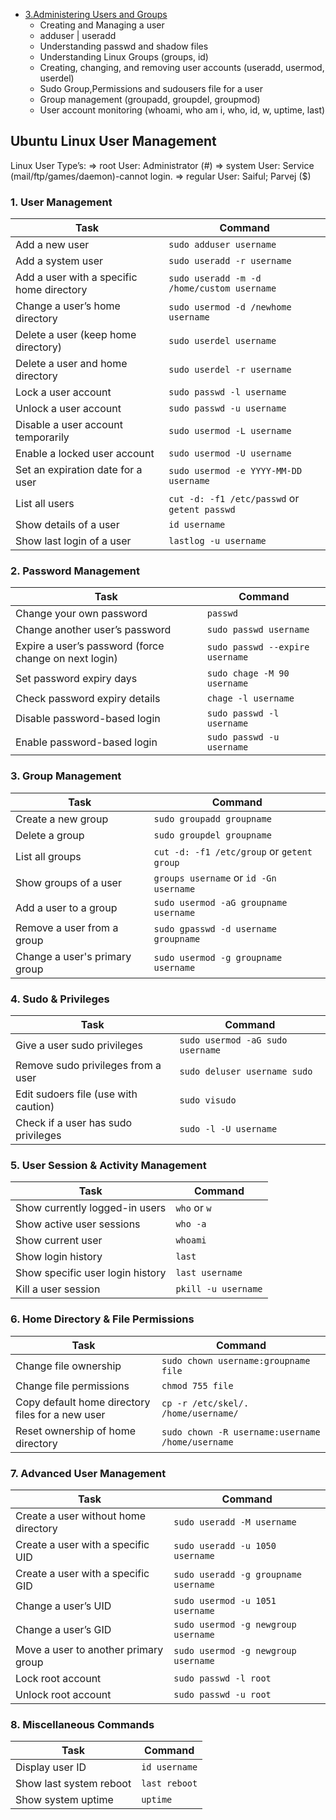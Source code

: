 - [3.Administering Users and Groups](#3Administering-Users-and-Groups)
  - Creating and Managing a user
  - adduser | useradd
  - Understanding passwd and shadow files
  - Understanding Linux Groups (groups, id)
  - Creating, changing, and removing user accounts (useradd, usermod, userdel)
  - Sudo Group,Permissions and sudousers file for a user
  - Group management (groupadd, groupdel, groupmod)
  - User account monitoring (whoami, who am i, who, id, w, uptime, last)   


## Ubuntu Linux User Management

Linux User Type’s:                                                                                                                                                                                                                                                                                                                    => root User: Administrator (#)
=> system User: Service (mail/ftp/games/daemon)-cannot login.
=> regular User: Saiful; Parvej ($)



### 1. User Management  
| Task | Command |
|---|---|
| Add a new user | `sudo adduser username` |
| Add a system user | `sudo useradd -r username` |
| Add a user with a specific home directory | `sudo useradd -m -d /home/custom username` |
| Change a user’s home directory | `sudo usermod -d /newhome username` |
| Delete a user (keep home directory) | `sudo userdel username` |
| Delete a user and home directory | `sudo userdel -r username` |
| Lock a user account | `sudo passwd -l username` |
| Unlock a user account | `sudo passwd -u username` |
| Disable a user account temporarily | `sudo usermod -L username` |
| Enable a locked user account | `sudo usermod -U username` |
| Set an expiration date for a user | `sudo usermod -e YYYY-MM-DD username` |
| List all users | `cut -d: -f1 /etc/passwd` or `getent passwd` |
| Show details of a user | `id username` |
| Show last login of a user | `lastlog -u username` |

### 2. Password Management  
| Task | Command |
|---|---|
| Change your own password | `passwd` |
| Change another user’s password | `sudo passwd username` |
| Expire a user’s password (force change on next login) | `sudo passwd --expire username` |
| Set password expiry days | `sudo chage -M 90 username` |
| Check password expiry details | `chage -l username` |
| Disable password-based login | `sudo passwd -l username` |
| Enable password-based login | `sudo passwd -u username` |

### 3. Group Management  
| Task | Command |
|---|---|
| Create a new group | `sudo groupadd groupname` |
| Delete a group | `sudo groupdel groupname` |
| List all groups | `cut -d: -f1 /etc/group` or `getent group` |
| Show groups of a user | `groups username` or `id -Gn username` |
| Add a user to a group | `sudo usermod -aG groupname username` |
| Remove a user from a group | `sudo gpasswd -d username groupname` |
| Change a user's primary group | `sudo usermod -g groupname username` |

### 4. Sudo & Privileges  
| Task | Command |
|---|---|
| Give a user sudo privileges | `sudo usermod -aG sudo username` |
| Remove sudo privileges from a user | `sudo deluser username sudo` |
| Edit sudoers file (use with caution) | `sudo visudo` |
| Check if a user has sudo privileges | `sudo -l -U username` |

### 5. User Session & Activity Management  
| Task | Command |
|---|---|
| Show currently logged-in users | `who` or `w` |
| Show active user sessions | `who -a` |
| Show current user | `whoami` |
| Show login history | `last` |
| Show specific user login history | `last username` |
| Kill a user session | `pkill -u username` |

### 6. Home Directory & File Permissions  
| Task | Command |
|---|---|
| Change file ownership | `sudo chown username:groupname file` |
| Change file permissions | `chmod 755 file` |
| Copy default home directory files for a new user | `cp -r /etc/skel/. /home/username/` |
| Reset ownership of home directory | `sudo chown -R username:username /home/username` |

### 7. Advanced User Management  
| Task | Command |
|---|---|
| Create a user without home directory | `sudo useradd -M username` |
| Create a user with a specific UID | `sudo useradd -u 1050 username` |
| Create a user with a specific GID | `sudo useradd -g groupname username` |
| Change a user’s UID | `sudo usermod -u 1051 username` |
| Change a user’s GID | `sudo usermod -g newgroup username` |
| Move a user to another primary group | `sudo usermod -g newgroup username` |
| Lock root account | `sudo passwd -l root` |
| Unlock root account | `sudo passwd -u root` |

### 8. Miscellaneous Commands  
| Task | Command |
|---|---|
| Display user ID | `id username` |
| Show last system reboot | `last reboot` |
| Show system uptime | `uptime` |
